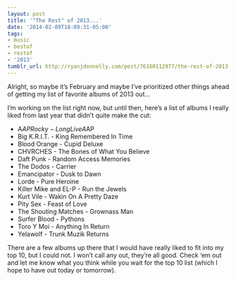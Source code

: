 ```yaml
---
layout: post
title: '"The Rest" of 2013...'
date: '2014-02-09T18:09:31-05:00'
tags:
- music
- bestof
- restof
- '2013'
tumblr_url: http://ryanjdonnelly.com/post/76160112977/the-rest-of-2013
---
```

Alright, so maybe it’s February and maybe I’ve prioritized other things ahead of getting my list of favorite albums of 2013 out...

I’m working on the list right now, but until then, here’s a list of albums I really liked from last year that didn’t quite make the cut:

- A$AP Rocky - LongLiveA$AP
- Big K.R.I.T. - King Remembered In Time
- Blood Orange - Cupid Deluxe
- CHVRCHES - The Bones of What You Believe
- Daft Punk - Random Access Memories
- The Dodos - Carrier
- Emancipator - Dusk to Dawn
- Lorde - Pure Heroine
- Killer Mike and EL-P - Run the Jewels
- Kurt Vile - Wakin On A Pretty Daze
- Pity Sex - Feast of Love
- The Shouting Matches - Grownass Man
- Surfer Blood - Pythons
- Toro Y Moi - Anything In Return
- Yelawolf - Trunk Muzik Returns

There are a few albums up there that I would have really liked to fit into my top 10, but I could not. I won’t call any out, they’re all good. Check ‘em out and let me know what you think while you wait for the top 10 list (which I hope to have out today or tomorrow).
